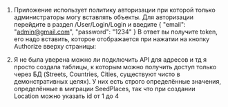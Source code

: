 1. Приложение использует политику авторизации при которой только администраторы могу вставлять объекты. Для авторизации перейдите в раздел /User/Login/Login и введите
{
  "email": "admin@gmail.com",
  "password": "1234"
}
В ответ вы получите token, его надо вставить, которое отображается при нажатии на кнопку Authorize вверху страницы:

2. Я не была уверена можно ли подключить API для адресов и тд я просто создала таблицы, к которым можно получить доступ только через БД (Streets, Countries, Cities, существуют чисто в демонстративных целях). У них есть строго определённые значения, определённые в миграции SeedPlaces, так что   при создании Location можно указать id от 1 до 4
